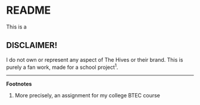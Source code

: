 # README

This is a 

## DISCLAIMER!

I do not own or represent any aspect of The Hives or their brand. This is purely a fan work, made for a school project<sup>1</sup>.

---

**Footnotes**

1. More precisely, an assignment for my college BTEC course
